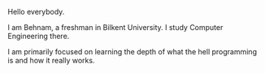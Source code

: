 Hello everybody.

I am Behnam, a freshman in Bilkent University. I study Computer Engineering there.

I am primarily focused on learning the depth of what the hell programming is and how it really works.
